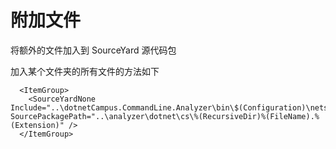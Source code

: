 # 附加文件

将额外的文件加入到 SourceYard 源代码包

加入某个文件夹的所有文件的方法如下

```
  <ItemGroup>
    <SourceYardNone Include="..\dotnetCampus.CommandLine.Analyzer\bin\$(Configuration)\netstandard2.0\**" SourcePackagePath="..\analyzer\dotnet\cs\%(RecursiveDir)%(FileName).%(Extension)" />
  </ItemGroup>
```